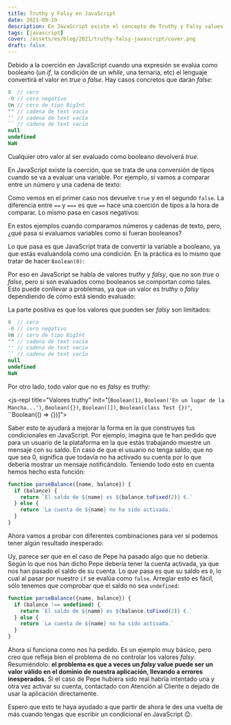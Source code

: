 ```yaml
---
title: Truthy y Falsy en JavaScript
date: 2021-09-19
description: En JavaScript existe el concepto de Truthy y Falsy values. Déjame explicarte en este artículo de qué se trata.
tags: [javascript]
cover: /assets/es/blog/2021/truthy-falsy-javascript/cover.png
draft: false
---
```


<tldr-section>

  Debido a la coerción en JavaScript cuando una expresión se evalúa como booleano (un *if*, la condición de un *while*, una ternaria, etc) el lenguaje convertirá el valor en *true* o *false*. Hay casos concretos que darán *false*:

  ```javascript
  0  // cero
  -0 // cero negativo
  0n // cero de tipo BigInt
  "" // cadena de text vacía
  '' // cadena de text vacía
  `` // cadena de text vacía
  null
  undefined
  NaN
  ```

  Cualquier otro valor al ser evaluado como booleano devolverá *true*.

  <js-repl
    title="Ejemplos de falsy y truthy values"
    init="[`0 ? 'Soy truthy' : 'Soy falsy'`,`-42 ? 'Soy truthy' : 'Soy falsy'`]">
  </js-repl>
  

</tldr-section>

En JavaScript existe la coerción, que se trata de una conversión de tipos cuando se va a evaluar una variable. Por ejemplo, si vamos a comparar entre un número y una cadena de texto:

<js-repl
  title="Ejemplos de coerción"
  init="[`'1' == 1`,`'1' === 1`]">
</js-repl>

Como vemos en el primer caso nos devuelve `true` y en el segundo `false`. La diferencia entre `==` y `===` es que `==` hace una coerción de tipos a la hora de comparar. Lo mismo pasa en casos negativos:

<js-repl
  title="Ejemplos de coerción"
  init="[`'1' != 1`,`'1' !== 1`]">
</js-repl>

En estos ejemplos cuando comparamos números y cadenas de texto, pero, ¿qué pasa si evaluamos variables como si fueran booleanos?

<js-repl
  title="Coerción de booleanos"
  init="[`0 ? 'Soy truthy' : 'Soy falsy'`,`-42 ? 'Soy truthy' : 'Soy falsy'`]">
</js-repl>

Lo que pasa es que JavaScript trata de convertir la variable a booleano, ya que estás evaluándola como una condición. En la práctica es lo mismo que tratar de hacer `Boolean(0)`:

<js-repl
  title="Convirtiendo a booleano"
  init="[`Boolean(0)`,`Boolean(-42)`]">
</js-repl>

Por eso en JavaScript se habla de valores *truthy* y *falsy*, que no son *true* o *false*, pero si son evaluados como booleanos se comportan como tales. Esto puede conllevar a problemas, ya que un valor es *truthy* o *falsy* dependiendo de cómo está siendo evaluado:

<js-repl
  title="Un valor puede ser falsy dependiendo de cómo sea evaluado"
  init="[`const zeroNumber = 1 - 1`, `zeroNumber + 1`, `Boolean(zeroNumber)`, `const zeroString = String(zeroNumber)`, `Boolean(zeroString)`]">
</js-repl>

La parte positiva es que los valores que pueden ser *falsy* son limitados:

```javascript
0  // cero
-0 // cero negativo
0n // cero de tipo BigInt
"" // cadena de text vacía
'' // cadena de text vacía
`` // cadena de text vacía
null
undefined
NaN
```

Por otro lado, todo valor que no es *falsy* es *truthy*:

<js-repl
  title="Valores truthy"
  init="[`Boolean(1)`, `Boolean('En un lugar de la Mancha...')`, `Boolean({})`, `Boolean([])`, `Boolean(class Test {})"`, ``Boolean(() => {})]">
</js-repl>

Saber esto te ayudará a mejorar la forma en la que construyes tus condicionales en JavaScript. Por ejemplo, imagina que te han pedido que para un usuario de la plataforma en la que estás trabajando muestre un mensaje con su saldo. En caso de que el usuario no tenga saldo, que no que sea 0, significa que todavía no ha activado su cuenta por lo que debería mostrar un mensaje notificándolo. Teniendo todo esto en cuenta hemos hecho esta función:

```javascript
function parseBalance({name, balance}) {
  if (balance) {
    return `El saldo de ${name} es ${balance.toFixed(2)} €.`
  } else {
    return `La cuenta de ${name} no ha sido activada.`
  }
}
```

Ahora vamos a probar con diferentes combinaciones para ver si podemos tener algún resultado inesperado:

<js-repl
  title="Mostrar saldo del usuario"
  load-to-scope="[`const parseBalance = ({name, balance}) => balance ? 'El saldo de '+name+' es '+balance.toFixed(2)+' €.' : 'La cuenta de '+name+' no ha sido activada.'`]"
  init="[`parseBalance({name: 'Carlos', balance: 120})`, `parseBalance({name: 'Juan'})`, `parseBalance({name: 'Pepe', balance: 0})`]">
</js-repl>

Uy, parece ser que en el caso de Pepe ha pasado algo que no debería. Según lo que nos han dicho Pepe debería tener la cuenta activada, ya que nos han pasado el saldo de su cuenta. Lo que pasa es que su saldo es `0`, lo cual al pasar por nuestro `if` se evalúa como `false`. Arreglar esto es fácil, sólo tenemos que comprobar que el saldo no sea `undefined`:

```javascript
function parseBalance({name, balance}) {
  if (balance !== undefined) {
    return `El saldo de ${name} es ${balance.toFixed(2)} €.`
  } else {
    return `La cuenta de ${name} no ha sido activada.`
  }
}
```

<js-repl
  title="Mostrar saldo del usuario"
  load-to-scope="[`const parseBalance = ({name, balance}) => balance !== undefined ? 'El saldo de '+name+' es '+balance.toFixed(2)+' €.' : 'La cuenta de '+name+' no ha sido activada.'`]"
  init="[`parseBalance({name: 'Carlos', balance: 120})`, `parseBalance({name: 'Juan'})`, `parseBalance({name: 'Pepe', balance: 0})`]">
</js-repl>

Ahora sí funciona como nos ha pedido. Es un ejemplo muy básico, pero creo que refleja bien el problema de no controlar los valores *falsy*. Resumiéndolo: **el problema es que a veces un *falsy* value puede ser un valor válido en el dominio de nuestra aplicación, llevando a errores inesperados.** Si el caso de Pepe hubiera sido real habría intentado una y otra vez activar su cuenta, contactado con Atención al Cliente o dejado de usar la aplicación directamente.

Espero que esto te haya ayudado a que partir de ahora le des una vuelta de más cuando tengas que escribir un condicional en JavaScript 😉.
